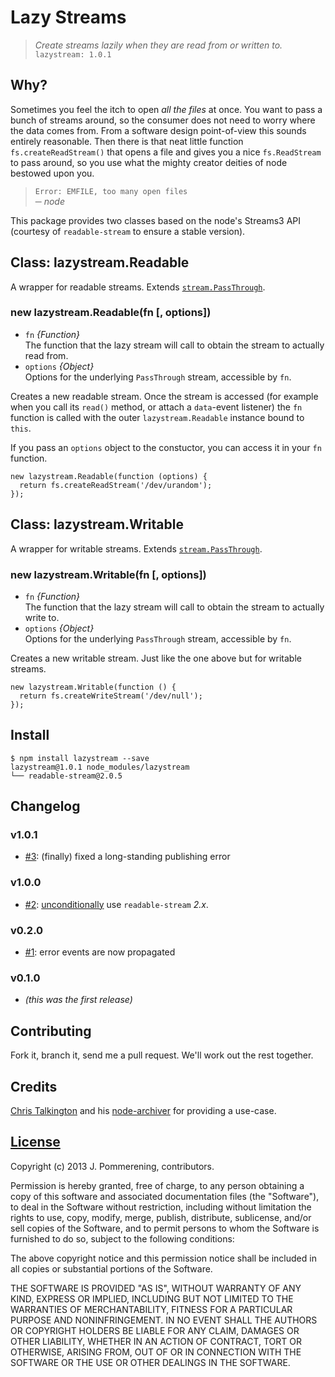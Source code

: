 <h1 id="lazy-streams">Lazy Streams</h1>

<blockquote>
  <p><em>Create streams lazily when they are read from or written to.</em><br />
  <code>lazystream: 1.0.1</code></p>
</blockquote>

<h2 id="why%3F">Why?</h2>

<p>Sometimes you feel the itch to open <em>all the files</em> at once. You want to pass a bunch of streams around, so the consumer does not need to worry where the data comes from.
From a software design point-of-view this sounds entirely reasonable. Then there is that neat little function <code>fs.createReadStream()</code> that opens a file and gives you a nice <code>fs.ReadStream</code> to pass around, so you use what the mighty creator deities of node bestowed upon you.</p>

<blockquote>
  <p><code>Error: EMFILE, too many open files</code><br />
  ─ <em>node</em></p>
</blockquote>

<p>This package provides two classes based on the node's Streams3 API (courtesy of <code>readable-stream</code> to ensure a stable version).</p>

<h2 id="class%3A-lazystream.readable">Class: lazystream.Readable</h2>

<p>A wrapper for readable streams. Extends <a href="http://nodejs.org/api/stream.html#stream_class_stream_passthrough"><code>stream.PassThrough</code></a>.</p>

<h3 id="new-lazystream.readablefn-%2C-options">new lazystream.Readable(fn [, options])</h3>

<ul>
<li><code>fn</code> <em>{Function}</em><br />
The function that the lazy stream will call to obtain the stream to actually read from.</li>
<li><code>options</code> <em>{Object}</em><br />
Options for the underlying <code>PassThrough</code> stream, accessible by <code>fn</code>.</li>
</ul>

<p>Creates a new readable stream. Once the stream is accessed (for example when you call its <code>read()</code> method, or attach a <code>data</code>-event listener) the <code>fn</code> function is called with the outer <code>lazystream.Readable</code> instance bound to <code>this</code>.</p>

<p>If you pass an <code>options</code> object to the constuctor, you can access it in your <code>fn</code> function.</p>

<pre><code class="javascript">new lazystream.Readable(function (options) {
  return fs.createReadStream('/dev/urandom');
});
</code></pre>

<h2 id="class%3A-lazystream.writable">Class: lazystream.Writable</h2>

<p>A wrapper for writable streams. Extends <a href="http://nodejs.org/api/stream.html#stream_class_stream_passthrough"><code>stream.PassThrough</code></a>.</p>

<h3 id="new-lazystream.writablefn-%2C-options">new lazystream.Writable(fn [, options])</h3>

<ul>
<li><code>fn</code> <em>{Function}</em><br />
The function that the lazy stream will call to obtain the stream to actually write to.</li>
<li><code>options</code> <em>{Object}</em><br />
Options for the underlying <code>PassThrough</code> stream, accessible by <code>fn</code>.</li>
</ul>

<p>Creates a new writable stream. Just like the one above but for writable streams.</p>

<pre><code class="javascript">new lazystream.Writable(function () {
  return fs.createWriteStream('/dev/null');
});
</code></pre>

<h2 id="install">Install</h2>

<pre><code class="console">$ npm install lazystream --save
lazystream@1.0.1 node_modules/lazystream
└── readable-stream@2.0.5
</code></pre>

<h2 id="changelog">Changelog</h2>

<h3 id="v1.0.1">v1.0.1</h3>

<ul>
<li><a href="https://github.com/jpommerening/node-lazystream/issues/3">#3</a>: (finally) fixed a long-standing publishing error</li>
</ul>

<h3 id="v1.0.0">v1.0.0</h3>

<ul>
<li><a href="https://github.com/jpommerening/node-lazystream/issues/2">#2</a>: <a href="https://r.va.gg/2014/06/why-i-dont-use-nodes-core-stream-module.html">unconditionally</a> use <code>readable-stream</code> <em>2.x</em>.</li>
</ul>

<h3 id="v0.2.0">v0.2.0</h3>

<ul>
<li><a href="https://github.com/jpommerening/node-lazystream/pull/1">#1</a>: error events are now propagated</li>
</ul>

<h3 id="v0.1.0">v0.1.0</h3>

<ul>
<li><em>(this was the first release)</em></li>
</ul>

<h2 id="contributing">Contributing</h2>

<p>Fork it, branch it, send me a pull request. We'll work out the rest together.</p>

<h2 id="credits">Credits</h2>

<p><a href="https://github.com/ctalkington">Chris Talkington</a> and his <a href="https://github.com/ctalkington/node-archiver">node-archiver</a> for providing a use-case.</p>

<h2 id="license"><a href="LICENSE">License</a></h2>

<p>Copyright (c) 2013 J. Pommerening, contributors.</p>

<p>Permission is hereby granted, free of charge, to any person
obtaining a copy of this software and associated documentation
files (the "Software"), to deal in the Software without
restriction, including without limitation the rights to use,
copy, modify, merge, publish, distribute, sublicense, and/or sell
copies of the Software, and to permit persons to whom the
Software is furnished to do so, subject to the following
conditions:</p>

<p>The above copyright notice and this permission notice shall be
included in all copies or substantial portions of the Software.</p>

<p>THE SOFTWARE IS PROVIDED "AS IS", WITHOUT WARRANTY OF ANY KIND,
EXPRESS OR IMPLIED, INCLUDING BUT NOT LIMITED TO THE WARRANTIES
OF MERCHANTABILITY, FITNESS FOR A PARTICULAR PURPOSE AND
NONINFRINGEMENT. IN NO EVENT SHALL THE AUTHORS OR COPYRIGHT
HOLDERS BE LIABLE FOR ANY CLAIM, DAMAGES OR OTHER LIABILITY,
WHETHER IN AN ACTION OF CONTRACT, TORT OR OTHERWISE, ARISING
FROM, OUT OF OR IN CONNECTION WITH THE SOFTWARE OR THE USE OR
OTHER DEALINGS IN THE SOFTWARE.</p>
